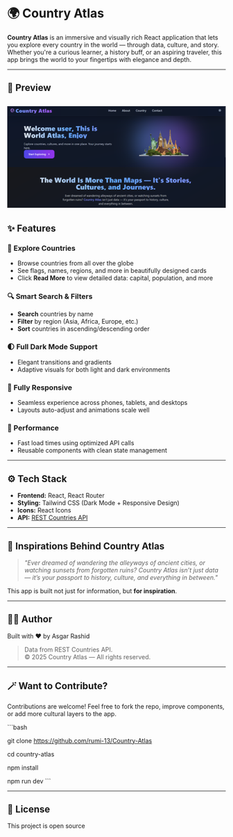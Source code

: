 # 🌍 Country Atlas

**Country Atlas** is an immersive and visually rich React application that lets you explore every country in the world — through data, culture, and story. Whether you're a curious learner, a history buff, or an aspiring traveler, this app brings the world to your fingertips with elegance and depth.

---

## 📸 Preview

![alt text](image.png)
---

## ✨ Features

### 🔎 Explore Countries
- Browse countries from all over the globe
- See flags, names, regions, and more in beautifully designed cards
- Click **Read More** to view detailed data: capital, population, and more

### 🔍 Smart Search & Filters
- **Search** countries by name
- **Filter** by region (Asia, Africa, Europe, etc.)
- **Sort** countries in ascending/descending order



### 🌓 Full Dark Mode Support
- Elegant transitions and gradients
- Adaptive visuals for both light and dark environments

### 📱 Fully Responsive
- Seamless experience across phones, tablets, and desktops
- Layouts auto-adjust and animations scale well

### 🚀 Performance
- Fast load times using optimized API calls
- Reusable components with clean state management

---

## ⚙️ Tech Stack

- **Frontend:** React, React Router
- **Styling:** Tailwind CSS (Dark Mode + Responsive Design)
- **Icons:** React Icons
- **API:** [REST Countries API](https://restcountries.com)

---

## 🧠 Inspirations Behind Country Atlas

> _"Ever dreamed of wandering the alleyways of ancient cities, or watching sunsets from forgotten ruins? Country Atlas isn’t just data — it’s your passport to history, culture, and everything in between."_

This app is built not just for information, but **for inspiration**.


---

## 🧑‍💻 Author

Built with ❤️ by Asgar Rashid

> Data from REST Countries API.  
> © 2025 Country Atlas — All rights reserved.

---

## 🪄 Want to Contribute?

Contributions are welcome! Feel free to fork the repo, improve components, or add more cultural layers to the app.

\`\`\`bash

git clone https://github.com/rumi-13/Country-Atlas

cd country-atlas

npm install

npm run dev
\`\`\`

---

## 📝 License

This project is open source 


